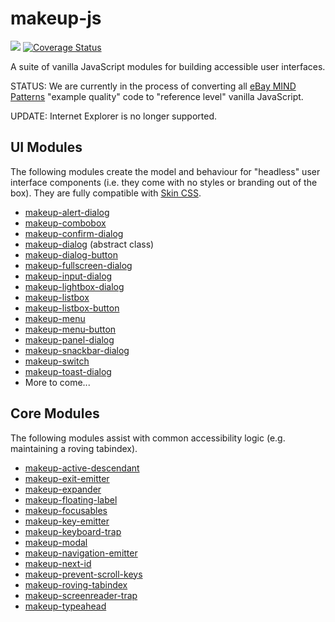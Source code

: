 # makeup-js

<a href="https://travis-ci.com/makeup/makeup-js.svg?branch=master"><img src="https://travis-ci.com/makeup/makeup-js.svg?branch=master" /></a> <a href='https://coveralls.io/github/makeup/makeup-js?branch=master'><img src='https://coveralls.io/repos/github/makeup/makeup-js/badge.svg?branch=master' alt='Coverage Status' /></a>

A suite of vanilla JavaScript modules for building accessible user interfaces.

STATUS: We are currently in the process of converting all [eBay MIND Patterns](https://ebay.github.io/mindpatterns/index.html) "example quality" code to "reference level" vanilla JavaScript.

UPDATE: Internet Explorer is no longer supported.

## UI Modules

The following modules create the model and behaviour for "headless" user interface components (i.e. they come with no styles or branding out of the box). They are fully compatible with [Skin CSS](https://github.com/eBay/skin).

* [makeup-alert-dialog](packages/makeup-alert-dialog)
* [makeup-combobox](packages/makeup-combobox)
* [makeup-confirm-dialog](packages/makeup-confirm-dialog)
* [makeup-dialog](packages/makeup-dialog) (abstract class)
* [makeup-dialog-button](packages/makeup-dialog-button)
* [makeup-fullscreen-dialog](packages/makeup-fullscreen-dialog)
* [makeup-input-dialog](packages/makeup-input-dialog)
* [makeup-lightbox-dialog](packages/makeup-lightbox-dialog)
* [makeup-listbox](packages/makeup-listbox)
* [makeup-listbox-button](packages/makeup-listbox-button)
* [makeup-menu](packages/makeup-menu)
* [makeup-menu-button](packages/makeup-menu-button)
* [makeup-panel-dialog](packages/makeup-panel-dialog)
* [makeup-snackbar-dialog](packages/makeup-snackbar-dialog)
* [makeup-switch](packages/makeup-switch)
* [makeup-toast-dialog](packages/makeup-toast-dialog)
* More to come...

## Core Modules

The following modules assist with common accessibility logic (e.g. maintaining a roving tabindex).

* [makeup-active-descendant](packages/makeup-active-descendant)
* [makeup-exit-emitter](packages/makeup-exit-emitter)
* [makeup-expander](packages/makeup-expander)
* [makeup-floating-label](packages/makeup-floating-label)
* [makeup-focusables](packages/makeup-focusables)
* [makeup-key-emitter](packages/makeup-key-emitter)
* [makeup-keyboard-trap](packages/makeup-keyboard-trap)
* [makeup-modal](packages/makeup-modal)
* [makeup-navigation-emitter](packages/makeup-navigation-emitter)
* [makeup-next-id](packages/makeup-next-id)
* [makeup-prevent-scroll-keys](packages/makeup-prevent-scroll-keys)
* [makeup-roving-tabindex](packages/makeup-roving-tabindex)
* [makeup-screenreader-trap](packages/makeup-screenreader-trap)
* [makeup-typeahead](packages/makeup-typeahead)

